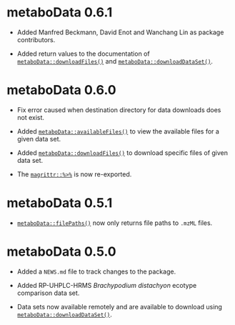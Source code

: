 # metaboData 0.6.1

* Added Manfred Beckmann, David Enot and Wanchang Lin as package contributors.

* Added return values to the documentation of [`metaboData::downloadFiles()`](https://aberhrml.github.io/metaboData/reference/downloadFiles.html) and [`metaboData::downloadDataSet()`](https://aberhrml.github.io/metaboData/reference/downloadDataSet.html).

# metaboData 0.6.0

* Fix error caused when destination directory for data downloads does not exist.

* Added [`metaboData::availableFiles()`](https://aberhrml.github.io/metaboData/reference/availableFiles.html) to view the available files for a given data set.

* Added [`metaboData::downloadFiles()`](https://aberhrml.github.io/metaboData/reference/downloadFiles.html) to download specific files of given data set.

* The [`magrittr::%>%`](https://magrittr.tidyverse.org/reference/pipe.html) is now re-exported.

# metaboData 0.5.1

* [`metaboData::filePaths()`](https://aberhrml.github.io/metaboData/reference/filePaths.html) now only returns file paths to `.mzML` files.

# metaboData 0.5.0

* Added a `NEWS.md` file to track changes to the package.

* Added RP-UHPLC-HRMS *Brachypodium distachyon* ecotype comparison data set.

* Data sets now available remotely and are available to download using [`metaboData::downloadDataSet()`](https://aberhrml.github.io/metaboData/reference/downloadDataSet.html).
